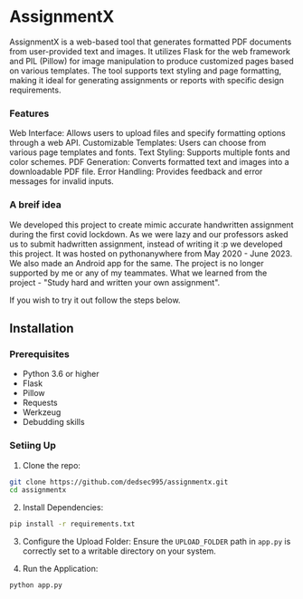 # AssignmentX
AssignmentX is a web-based tool that generates formatted PDF documents from user-provided text and images. It utilizes Flask for the web framework and PIL (Pillow) for image manipulation to produce customized pages based on various templates. The tool supports text styling and page formatting, making it ideal for generating assignments or reports with specific design requirements.

### Features
Web Interface: Allows users to upload files and specify formatting options through a web API.
Customizable Templates: Users can choose from various page templates and fonts.
Text Styling: Supports multiple fonts and color schemes.
PDF Generation: Converts formatted text and images into a downloadable PDF file.
Error Handling: Provides feedback and error messages for invalid inputs.

### A breif idea
We developed this project to create mimic accurate handwritten assignment during the first covid lockdown. As we were lazy and our professors asked us to submit hadwritten assignment, instead of writing it :p we developed this project. It was hosted on pythonanywhere from May 2020 - June 2023. We also made an Android app for the same. The project is no longer supported by me or any of my teammates. What we learned from the project - "Study hard and written your own assignment".

If you wish to try it out follow the steps below.

## Installation
### Prerequisites
- Python 3.6 or higher
- Flask
- Pillow
- Requests
- Werkzeug
- Debudding skills

### Setiing Up
1. Clone the repo:
```bash
git clone https://github.com/dedsec995/assignmentx.git
cd assignmentx
```
2. Install Dependencies:
```bash
pip install -r requirements.txt
```
3. Configure the Upload Folder:
Ensure the `UPLOAD_FOLDER` path in `app.py` is correctly set to a writable directory on your system.

4. Run the Application:
```bash
python app.py
```

